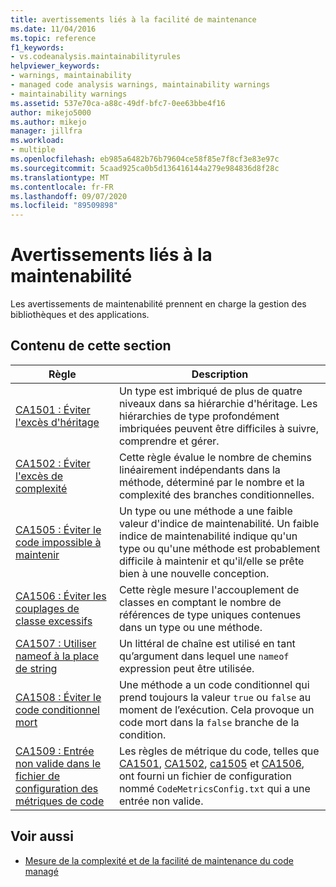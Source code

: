 ```yaml
---
title: avertissements liés à la facilité de maintenance
ms.date: 11/04/2016
ms.topic: reference
f1_keywords:
- vs.codeanalysis.maintainabilityrules
helpviewer_keywords:
- warnings, maintainability
- managed code analysis warnings, maintainability warnings
- maintainability warnings
ms.assetid: 537e70ca-a88c-49df-bfc7-0ee63bbe4f16
author: mikejo5000
ms.author: mikejo
manager: jillfra
ms.workload:
- multiple
ms.openlocfilehash: eb985a6482b76b79604ce58f85e7f8cf3e83e97c
ms.sourcegitcommit: 5caad925ca0b5d136416144a279e984836d8f28c
ms.translationtype: MT
ms.contentlocale: fr-FR
ms.lasthandoff: 09/07/2020
ms.locfileid: "89509898"
---
```

# <a name="maintainability-warnings"></a>Avertissements liés à la maintenabilité

Les avertissements de maintenabilité prennent en charge la gestion des bibliothèques et des applications.

## <a name="in-this-section"></a>Contenu de cette section

| Règle | Description |
|-----------|-----------------------------------|
| [CA1501 : Éviter l'excès d'héritage](../code-quality/ca1501.md) | Un type est imbriqué de plus de quatre niveaux dans sa hiérarchie d'héritage. Les hiérarchies de type profondément imbriquées peuvent être difficiles à suivre, comprendre et gérer. |
| [CA1502 : Éviter l'excès de complexité](../code-quality/ca1502.md) | Cette règle évalue le nombre de chemins linéairement indépendants dans la méthode, déterminé par le nombre et la complexité des branches conditionnelles. |
| [CA1505 : Éviter le code impossible à maintenir](../code-quality/ca1505.md) | Un type ou une méthode a une faible valeur d'indice de maintenabilité. Un faible indice de maintenabilité indique qu'un type ou qu'une méthode est probablement difficile à maintenir et qu'il/elle se prête bien à une nouvelle conception. |
| [CA1506 : Éviter les couplages de classe excessifs](../code-quality/ca1506.md) | Cette règle mesure l'accouplement de classes en comptant le nombre de références de type uniques contenues dans un type ou une méthode. |
| [CA1507 : Utiliser nameof à la place de string](../code-quality/ca1507.md) | Un littéral de chaîne est utilisé en tant qu’argument dans lequel une `nameof` expression peut être utilisée. |
| [CA1508 : Éviter le code conditionnel mort](../code-quality/ca1508.md) | Une méthode a un code conditionnel qui prend toujours la valeur `true` ou `false` au moment de l’exécution. Cela provoque un code mort dans la `false` branche de la condition. |
| [CA1509 : Entrée non valide dans le fichier de configuration des métriques de code](../code-quality/ca1509.md) | Les règles de métrique du code, telles que [CA1501](ca1501.md), [CA1502](ca1502.md), [ca1505](ca1505.md) et [CA1506](ca1506.md), ont fourni un fichier de configuration nommé `CodeMetricsConfig.txt` qui a une entrée non valide. |

## <a name="see-also"></a>Voir aussi

- [Mesure de la complexité et de la facilité de maintenance du code managé](../code-quality/code-metrics-values.md)
